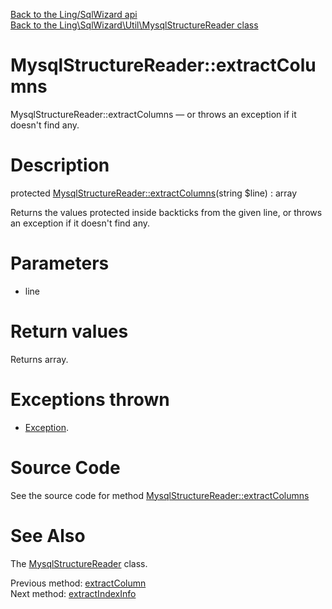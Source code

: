 [Back to the Ling/SqlWizard api](https://github.com/lingtalfi/SqlWizard/blob/master/doc/api/Ling/SqlWizard.md)<br>
[Back to the Ling\SqlWizard\Util\MysqlStructureReader class](https://github.com/lingtalfi/SqlWizard/blob/master/doc/api/Ling/SqlWizard/Util/MysqlStructureReader.md)


MysqlStructureReader::extractColumns
================



MysqlStructureReader::extractColumns — or throws an exception if it doesn't find any.




Description
================


protected [MysqlStructureReader::extractColumns](https://github.com/lingtalfi/SqlWizard/blob/master/doc/api/Ling/SqlWizard/Util/MysqlStructureReader/extractColumns.md)(string $line) : array




Returns the values protected inside backticks from the given line,
or throws an exception if it doesn't find any.




Parameters
================


- line

    


Return values
================

Returns array.


Exceptions thrown
================

- [Exception](http://php.net/manual/en/class.exception.php).&nbsp;







Source Code
===========
See the source code for method [MysqlStructureReader::extractColumns](https://github.com/lingtalfi/SqlWizard/blob/master/Util/MysqlStructureReader.php#L444-L450)


See Also
================

The [MysqlStructureReader](https://github.com/lingtalfi/SqlWizard/blob/master/doc/api/Ling/SqlWizard/Util/MysqlStructureReader.md) class.

Previous method: [extractColumn](https://github.com/lingtalfi/SqlWizard/blob/master/doc/api/Ling/SqlWizard/Util/MysqlStructureReader/extractColumn.md)<br>Next method: [extractIndexInfo](https://github.com/lingtalfi/SqlWizard/blob/master/doc/api/Ling/SqlWizard/Util/MysqlStructureReader/extractIndexInfo.md)<br>

